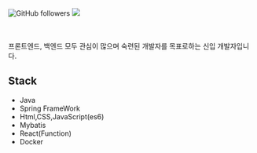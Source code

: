 <div>
<img alt="GitHub followers" src="https://img.shields.io/github/followers/ats3059?style=social">
<a href="https://hits.seeyoufarm.com"><img src="https://hits.seeyoufarm.com/api/count/incr/badge.svg?url=https%3A%2F%2Fgithub.com%2Fats3059&count_bg=%2379C83D&title_bg=%23555555&icon=&icon_color=%23E7E7E7&title=hits&edge_flat=false"/></a>
  </div>
  <br>
  <br>

프론트엔드, 백엔드 모두 관심이 많으며 숙련된 개발자를 목표로하는 신입 개발자입니다. 

## Stack

- Java
- Spring FrameWork
- Html,CSS,JavaScript(es6)
- Mybatis
- React(Function)
- Docker

